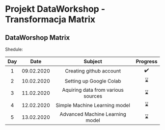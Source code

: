 # Projekt DataWorkshop - Transformacja Matrix

DataWorshop Matrix
---

Shedule:

| Day        |Date| Subject       | Progress  |
| :----------: |:---:|:-------------:| :-----:    |
| 1  | 09.02.2020 |Creating github account | :heavy_check_mark: |
| 2  | 10.02.2020 | Setting up Google Colab | :hourglass:  |
| 3  | 11.02.2020 | Aquiring data from various sources | :hourglass:  |
| 4  | 12.02.2020 | Simple Machine Learning model | :hourglass: |
| 5  | 13.02.2020 | Advanced Machine Learning model  |  :hourglass: |
